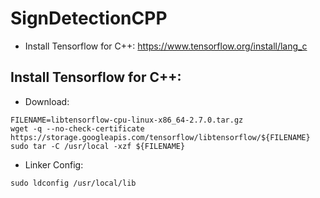 # SignDetectionCPP


- Install Tensorflow for C++: https://www.tensorflow.org/install/lang_c


## Install Tensorflow for C++:

- Download:
```
FILENAME=libtensorflow-cpu-linux-x86_64-2.7.0.tar.gz
wget -q --no-check-certificate https://storage.googleapis.com/tensorflow/libtensorflow/${FILENAME}
sudo tar -C /usr/local -xzf ${FILENAME}
```

- Linker Config:
```
sudo ldconfig /usr/local/lib
```



